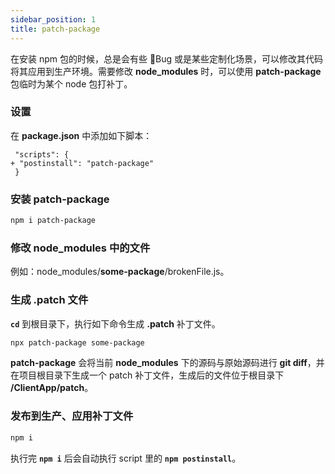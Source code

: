 ```yaml
---
sidebar_position: 1
title: patch-package
---
```


在安装 npm 包的时候，总是会有些 🐞Bug 或是某些定制化场景，可以修改其代码将其应用到生产环境。需要修改 **node_modules** 时，可以使用 **patch-package** 包临时为某个 node 包打补丁。

### 设置

在 **package.json** 中添加如下脚本：

```git
 "scripts": {
+ "postinstall": "patch-package"
 }
```

### 安装 patch-package

```bash
npm i patch-package
```

### 修改 node_modules 中的文件

例如：node_modules/**some-package**/brokenFile.js。

### 生成 .patch 文件

**`cd`** 到根目录下，执行如下命令生成 **.patch** 补丁文件。

```bash
npx patch-package some-package
```

**patch-package** 会将当前 **node_modules** 下的源码与原始源码进行 **git diff**，并在项目根目录下生成一个 patch 补丁文件，生成后的文件位于根目录下 **/ClientApp/patch**。

### 发布到生产、应用补丁文件

```bash
npm i
```

执行完 **`npm i`** 后会自动执行 script 里的 **`npm postinstall`**。
